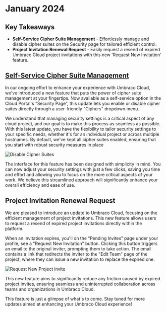 # January 2024

## Key Takeaways

* **Self-Service Cipher Suite Management** - Effortlessly manage and disable cipher suites on the Security page for tailored efficient control.
* **Project Invitation Renewal Request** - Easily request a resend of expired Umbraco Cloud project invitations with this new 'Request New Invitation' feature.

## [Self-Service Cipher Suite Management](../../../manage-security.md#cipher-suite-management)

In our ongoing effort to enhance your experience with Umbraco Cloud, we've introduced a new feature that puts the power of cipher suite management at your fingertips. Now available as a self-service option in the Cloud Portal's “Security Page”, this update lets you enable or disable cipher suites directly through a user-friendly "Ciphers" dropdown menu.

We understand that managing security settings is a critical aspect of any cloud project, and our goal is to make this process as seamless as possible. With this latest update, you have the flexibility to tailor security settings to your specific needs, whether it's for an individual project or across multiple hostnames. By default, we've kept all cipher suites enabled, ensuring that you start with robust security measures in place

![Disable Cipher Suites](../../images/DisableCipherSuites.gif)

The interface for this feature has been designed with simplicity in mind. You can now adjust your security settings with just a few clicks, saving you time and effort and allowing you to focus on the more critical aspects of your work. We believe this streamlined approach will significantly enhance your overall efficiency and ease of use.

## Project Invitation Renewal Request

We are pleased to introduce an update to Umbraco Cloud, focusing on the efficient management of project invitations. This new feature allows users to request a resend of expired project invitations directly within the platform.

When an invitation expires, you'll on the “Pending Invites” page under your profile, see a "Request New Invitation" button. Clicking this button triggers an email to the original inviter, prompting them to take action. The email contains a link that redirects the inviter to the "Edit Team" page of the project, where they can issue a new invitation to replace the expired one.

![Request New Project Invite](../../images/ResendProjectInvite.gif)

This new feature aims to significantly reduce any friction caused by expired project invites, ensuring seamless and uninterrupted collaboration across teams and organizations in Umbraco Cloud.

This feature is just a glimpse of what's to come. Stay tuned for more updates aimed at enhancing your Umbraco Cloud experience!

